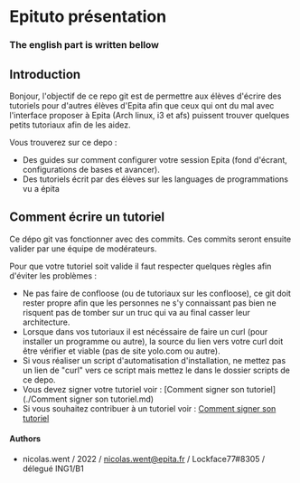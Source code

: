 # Epituto présentation

### The english part is written bellow

## Introduction

Bonjour, l'objectif de ce repo git est de permettre aux élèves d'écrire des tutoriels pour d'autres élèves d'Epita afin que ceux qui ont du mal avec l'interface proposer à Epita (Arch linux, i3 et afs) puissent trouver quelques petits tutoriaux afin de les aidez.

Vous trouverez sur ce depo :
* Des guides sur comment configurer votre session Epita (fond d'écrant, configurations de bases et avancer).
* Des tutoriels écrit par des élèves sur les languages de programmations vu a épita

## Comment écrire un tutoriel

Ce dépo git vas fonctionner avec des commits. Ces commits seront ensuite valider par une équipe de modérateurs.

Pour que votre tutoriel soit valide il faut respecter quelques règles afin d'éviter les problèmes :
* Ne pas faire de confloose (ou de tutoriaux sur les confloose), ce git doit rester propre afin que les personnes ne s'y connaissant pas bien ne risquent pas de tomber sur un truc qui va au final casser leur architecture.
* Lorsque dans vos tutoriaux il est nécéssaire de faire un curl (pour installer un programme ou autre), la source du lien vers votre curl doit être vérifier et viable (pas de site yolo.com ou autre).
* Si vous réaliser un script d'automatisation d'installation, ne mettez pas un lien de "curl" vers ce script mais mettez le dans le dossier scripts de ce depo.
* Vous devez signer votre tutoriel voir : [Comment signer son tutoriel](./Comment signer son tutoriel.md)
* Si vous souhaitez contribuer à un tutoriel voir : [Comment signer son tutoriel](https://github.com/NicolasWent/Epituto/blob/master/Comment%20contribuer%20%C3%A0%20un%20tutoriel.md)

#### Authors
* nicolas.went / 2022 / nicolas.went@epita.fr / Lockface77#8305 / délegué ING1/B1
